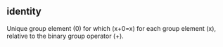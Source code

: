 ## identity

Unique group element&nbsp;<span class="math-tex">\(0\)</span><em>&nbsp;</em>for which&nbsp;<span class="math-tex">\(x+0=x\)</span>&nbsp;for each group element&nbsp;<span class="math-tex">\(x\)</span>, relative to the binary group operator&nbsp;<span class="math-tex">\(+\)</span>.

